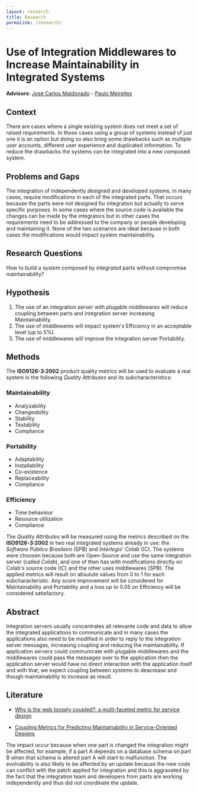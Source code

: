 ```yaml
---
layout: research
title: Research
permalink: /research/
---
```



# Use of Integration Middlewares to Increase Maintainability in Integrated Systems

**Advisors**: [José Carlos Maldonado](http://lattes.cnpq.br/8807333466702951) - [Paulo Meirelles](http://lattes.cnpq.br/2193972715230641)

## Context

There are cases where a single existing system does not meet a set of raised requirements. In those cases using a group of systems instead of just one it is an option but doing so also bring some drawbacks such as multiple user accounts, different user experience and duplicated information. To reduce the drawbacks the systems can be integrated into a new composed system.


## Problems and Gaps

The integration of independently designed and developed systems, in many cases, require modifications in each of the integrated parts. That occurs because the parts were not designed for integration but actually to serve specific purposes. In some cases where the source code is available the changes can be made by the integrators but in other cases the requirements need to be addressed to the company or people developing and maintaining it. None of the two scenarios are ideal because in both cases the modifications would impact system maintainability.

## Research Questions

How to build a system composed by integrated parts without compromise maintainability?


## Hypothesis

1. The use of an integration server with plugable middlewares will reduce coupling between parts and integration server increasing Maintainability.
1. The use of middlewares will impact system's Efficiency in an acceptable level (up to 5%).
1. The use of middlewares will improve the integration server Portability.


## Methods

The **ISO9126-3:2002** product quality metrics will be used to evaluate a real system in the following *Quality Attributes* and its subcharacteristics:

### Maintainability
* Analyzability
* Changeability
* Stability
* Testability
* Compliance


### Portability
* Adaptability
* Installability
* Co-existence
* Replaceability
* Compliance


### Efficiency
* Time behaviour
* Resource utilization
* Compliance


The *Quality Attributes* will be measured using the metrics described on the **ISO9126-3:2002** in two real integrated systems already in use: the *Software Público Brasileiro* (SPB) and *Interlegis' Colab* (IC). The systems were choosen because both are Open-Source and use the same integration server (called *Colab*), and one of then has with modifications directly on Colab's source code (IC) and the other uses middlewares (SPB). The applied metrics will result on absulute values from 0 to 1 for each subcharacteristic. Any score improvement will be considered for Maintainability and Portability and a loss up to 0.05 on Efficiency will be considered satisfactory.



## Abstract

Integration servers usually concentrates all relevante code and data to allow
the integrated applications to communicate and in many cases the applications
also need to be modified in order to reply to the integration server messages,
increasing coupling and reducing the maintainability. If application servers
could communicate with plugable middlewares and the middlewares could pass the
messages over to the application then the application server would have no
direct interaction with the application itself and with that, we expect
coupling between systems to deacrease and though maintainability to increase
as result.


## Literature

* [Why is the web loosely coupled?: a multi-faceted metric for service design](http://dl.acm.org/citation.cfm?id=1526832)

* [Coupling Metrics for Predicting Maintainability in Service-Oriented Designs](http://ieeexplore.ieee.org/xpls/abs_all.jsp?arnumber=4159685)




 The impact occur because when one part is changed the integration might be affected, for example, if a part A depends on a database schema on part B when that schema is altered part A will start to malfunction. The evolvability is also likely to be affected by an update because the new code can conflict with the patch applied for integration and this is aggravated by the fact that the integration team and developers from parts are working independently and thus did not coordinate the update.